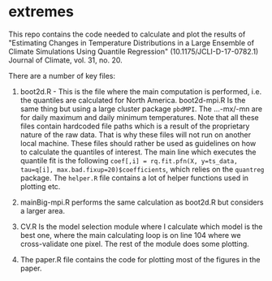 # extremes

This repo contains the code needed to calculate and plot the results of  "Estimating Changes in Temperature Distributions in a Large Ensemble of Climate Simulations Using Quantile Regression" (10.1175/JCLI-D-17-0782.1) Journal of Climate, vol. 31, no. 20. 

There are a number of key files:
1. boot2d.R - This is the file where the main computation is performed, i.e. the quantiles are calculated for North America.
boot2d-mpi.R Is the same thing but using a large cluster package `pbdMPI`. The ...-mx/-mn are for daily maximum and daily minimum temperatures.
Note that all these files contain hardcoded file paths which is a result of the proprietary nature of the raw data. 
That is why these files will not run on another local machine.
These files should rather be used as guidelines on how to calculate the quantiles of interest. 
The main line which executes the quantile fit is the following
```coef[,i] = rq.fit.pfn(X, y=ts_data, tau=q[i], max.bad.fixup=20)$coefficients```, which relies on the `quantreg` package.
The `helper.R` file contains a lot of helper functions used in plotting etc.

2. mainBig-mpi.R performs the same calculation as boot2d.R but considers a larger area.

3. CV.R Is the model selection module where I calculate which model is the best one, where the main calculating 
loop is on line 104 where we cross-validate one pixel. The rest of the module does some plotting.

4. The paper.R file contains the code for plotting most of the figures in the paper.